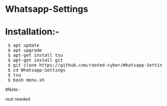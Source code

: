 # Whatsapp-Settings
# Installation:- 
<pre> $ apt update
 $ apt upgrade
 $ apt-get install tsu
 $ apt-get install git
 $ git clone https://github.com/rooted-cyber/Whatsapp-Settings
 $ cd Whatsapp-Settings
 $ tsu
 $ bash menu.sh</pre>

#Note :
<p>root needed<p>
